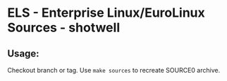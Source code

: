 # ELS - Enterprise Linux/EuroLinux Sources - shotwell
 
## Usage:
  Checkout branch or tag. Use `make sources` to recreate  SOURCE0 archive.
